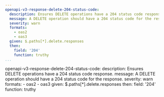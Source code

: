 ```yaml
---
openapi-v3-response-delete-204-status-code:
  description: Ensures DELETE operations have a 204 status code response.
  message: A DELETE operation should have a 204 status code for the response.
  severity: warn
  formats:
    - oas2
    - oas3
  given: $.paths[*].delete.responses
  then:
    field: '204'
    function: truthy
...
```

openapi-v3-response-delete-204-status-code:
  description: Ensures DELETE operations have a 204 status code response.
  message: A DELETE operation should have a 204 status code for the response.
  severity: warn
  formats:
    - oas2
    - oas3
  given: $.paths[*].delete.responses
  then:
    field: '204'
    function: truthy
